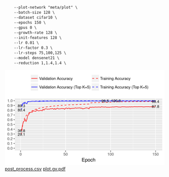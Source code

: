 ```
    --plot-network "meta/plot" \
    --batch-size 128 \
    --dataset cifar10 \
    --epochs 150 \
    --gpus 0 \
    --growth-rate 128 \
    --init-features 128 \
    --lr 0.01 \
    --lr-factor 0.3 \
    --lr-steps 75,100,125 \
    --model densenet21 \
    --reduction 1,1.4,1.4 \
```
![acc.png](acc.png)
[post_process.csv](post_process.csv)
[plot.gv.pdf](plot.gv.pdf)
